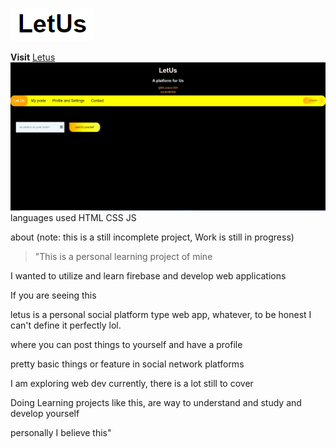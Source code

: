 ![photo](icon.png)


**Visit** [Letus](https://letus-7d9c3.web.app/)
![letus](letusHome.jpg)
languages used
HTML
CSS
JS






about
(note: this is a still incomplete project, Work is still in progress)


>"This is a personal learning project of mine

I wanted to utilize and learn firebase and develop web applications

If you are seeing this 

letus is a personal social platform type web app, whatever, 
to be honest I can't define it perfectly lol. 



where you can post things to yourself and have a profile 

pretty basic things or feature in social network platforms

I am exploring web dev currently, there is a lot still to cover

Doing Learning projects like this, are way to understand and study and develop yourself 

personally I believe this"
